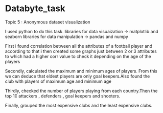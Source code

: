 # Databyte_task
Topic 5 : Anonymous dataset visualization 

I used python to do this task. 
libraries for data visuaization -> matplotlib and seaborn 
libraries for data manipulation -> pandas and numpy 

First i found correlation between all the attributes of a football player and according 
to that i then created some graphs just between 2 or 3 attributes to which had a higher
corr value to check it depending on the age of the players 

Secondly, calculated the maximum and minimum ages of players. From this we can deduce that
eldest players are only goal keepers.Also found the club with players of maximum age and minimum age 

Thirdly, checked the number of players playing from each country.Then the top 10 attackers , 
defenders , goal keepers and shooters.

Finally, grouped the most expensive clubs and the least expensive clubs.



